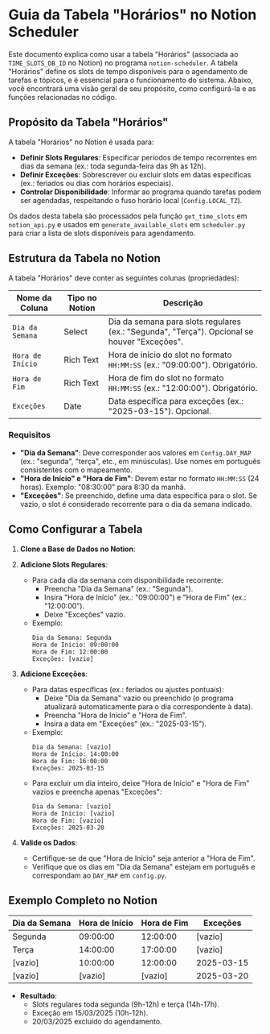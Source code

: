 # Guia da Tabela "Horários" no Notion Scheduler

Este documento explica como usar a tabela "Horários" (associada ao `TIME_SLOTS_DB_ID` no Notion) no programa `notion-scheduler`. A tabela "Horários" define os slots de tempo disponíveis para o agendamento de tarefas e tópicos, e é essencial para o funcionamento do sistema. Abaixo, você encontrará uma visão geral de seu propósito, como configurá-la e as funções relacionadas no código.

## Propósito da Tabela "Horários"
A tabela "Horários" no Notion é usada para:
- **Definir Slots Regulares**: Especificar períodos de tempo recorrentes em dias da semana (ex.: toda segunda-feira das 9h às 12h).
- **Definir Exceções**: Sobrescrever ou excluir slots em datas específicas (ex.: feriados ou dias com horários especiais).
- **Controlar Disponibilidade**: Informar ao programa quando tarefas podem ser agendadas, respeitando o fuso horário local (`Config.LOCAL_TZ`).

Os dados desta tabela são processados pela função `get_time_slots` em `notion_api.py` e usados em `generate_available_slots` em `scheduler.py` para criar a lista de slots disponíveis para agendamento.

## Estrutura da Tabela no Notion
A tabela "Horários" deve conter as seguintes colunas (propriedades):

| Nome da Coluna       | Tipo no Notion | Descrição                                                                 |
|----------------------|----------------|---------------------------------------------------------------------------|
| `Dia da Semana`      | Select         | Dia da semana para slots regulares (ex.: "Segunda", "Terça"). Opcional se houver "Exceções". |
| `Hora de Início`     | Rich Text      | Hora de início do slot no formato `HH:MM:SS` (ex.: "09:00:00"). Obrigatório. |
| `Hora de Fim`        | Rich Text      | Hora de fim do slot no formato `HH:MM:SS` (ex.: "12:00:00"). Obrigatório.   |
| `Exceções`           | Date           | Data específica para exceções (ex.: "2025-03-15"). Opcional.              |

### Requisitos
- **"Dia da Semana"**: Deve corresponder aos valores em `Config.DAY_MAP` (ex.: "segunda", "terça", etc., em minúsculas). Use nomes em português consistentes com o mapeamento.
- **"Hora de Início" e "Hora de Fim"**: Devem estar no formato `HH:MM:SS` (24 horas). Exemplo: "08:30:00" para 8:30 da manhã.
- **"Exceções"**: Se preenchido, define uma data específica para o slot. Se vazio, o slot é considerado recorrente para o dia da semana indicado.

## Como Configurar a Tabela
1. **Clone a Base de Dados no Notion**:

2. **Adicione Slots Regulares**:
   - Para cada dia da semana com disponibilidade recorrente:
     - Preencha "Dia da Semana" (ex.: "Segunda").
     - Insira "Hora de Início" (ex.: "09:00:00") e "Hora de Fim" (ex.: "12:00:00").
     - Deixe "Exceções" vazio.
   - Exemplo:
     ```
     Dia da Semana: Segunda
     Hora de Início: 09:00:00
     Hora de Fim: 12:00:00
     Exceções: [vazio]
     ```

3. **Adicione Exceções**:
   - Para datas específicas (ex.: feriados ou ajustes pontuais):
     - Deixe "Dia da Semana" vazio ou preenchido (o programa atualizará automaticamente para o dia correspondente à data).
     - Preencha "Hora de Início" e "Hora de Fim".
     - Insira a data em "Exceções" (ex.: "2025-03-15").
   - Exemplo:
     ```
     Dia da Semana: [vazio]
     Hora de Início: 14:00:00
     Hora de Fim: 16:00:00
     Exceções: 2025-03-15
     ```
   - Para excluir um dia inteiro, deixe "Hora de Início" e "Hora de Fim" vazios e preencha apenas "Exceções":
     ```
     Dia da Semana: [vazio]
     Hora de Início: [vazio]
     Hora de Fim: [vazio]
     Exceções: 2025-03-20
     ```

4. **Valide os Dados**:
   - Certifique-se de que "Hora de Início" seja anterior a "Hora de Fim".
   - Verifique que os dias em "Dia da Semana" estejam em português e correspondam ao `DAY_MAP` em `config.py`.

## Exemplo Completo no Notion
| Dia da Semana | Hora de Início | Hora de Fim | Exceções   |
|---------------|----------------|-------------|------------|
| Segunda       | 09:00:00       | 12:00:00    | [vazio]    |
| Terça         | 14:00:00       | 17:00:00    | [vazio]    |
| [vazio]       | 10:00:00       | 12:00:00    | 2025-03-15 |
| [vazio]       | [vazio]        | [vazio]     | 2025-03-20 |

- **Resultado**:
  - Slots regulares toda segunda (9h-12h) e terça (14h-17h).
  - Exceção em 15/03/2025 (10h-12h).
  - 20/03/2025 excluído do agendamento.
